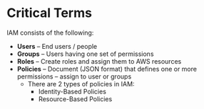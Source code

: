 # Critical Terms

IAM consists of the following:

* **Users** – End users / people
* **Groups** – Users having one set of permissions
* **Roles** – Create roles and assign them to AWS resources
* **Policies** – Document \(JSON format\) that defines one or more permissions – assign to user or groups
  * There are 2 types of policies in IAM:
    * Identity-Based Policies
    * Resource-Based Policies




